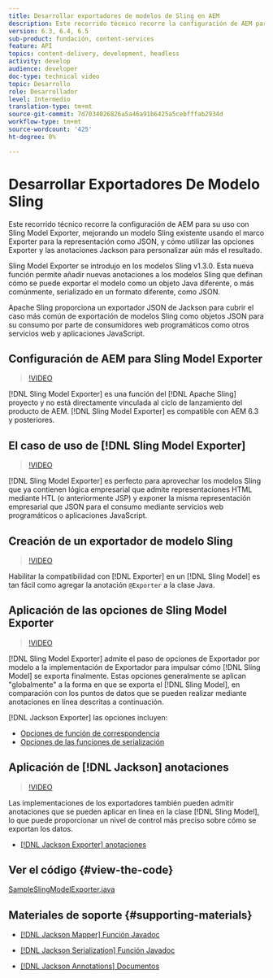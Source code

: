 ```yaml
---
title: Desarrollar exportadores de modelos de Sling en AEM
description: Este recorrido técnico recorre la configuración de AEM para su uso con Sling Model Exporter, mejorando un modelo Sling existente usando el marco Exporter para la representación como JSON, y cómo utilizar las opciones Exporter y las anotaciones Jackson para personalizar aún más el resultado.
version: 6.3, 6.4, 6.5
sub-product: fundación, content-services
feature: API
topics: content-delivery, development, headless
activity: develop
audience: developer
doc-type: technical video
topic: Desarrollo
role: Desarrollador
level: Intermedio
translation-type: tm+mt
source-git-commit: 7d7034026826a5a46a91b6425a5cebfffab2934d
workflow-type: tm+mt
source-wordcount: '425'
ht-degree: 0%

---
```



# Desarrollar Exportadores De Modelo Sling

Este recorrido técnico recorre la configuración de AEM para su uso con Sling Model Exporter, mejorando un modelo Sling existente usando el marco Exporter para la representación como JSON, y cómo utilizar las opciones Exporter y las anotaciones Jackson para personalizar aún más el resultado.

Sling Model Exporter se introdujo en los modelos Sling v1.3.0. Esta nueva función permite añadir nuevas anotaciones a los modelos Sling que definan cómo se puede exportar el modelo como un objeto Java diferente, o más comúnmente, serializado en un formato diferente, como JSON.

Apache Sling proporciona un exportador JSON de Jackson para cubrir el caso más común de exportación de modelos Sling como objetos JSON para su consumo por parte de consumidores web programáticos como otros servicios web y aplicaciones JavaScript.

## Configuración de AEM para Sling Model Exporter

>[!VIDEO](https://video.tv.adobe.com/v/16862/?quality=12&learn=on)

[!DNL Sling Model Exporter] es una función del  [!DNL Apache Sling] proyecto y no está directamente vinculada al ciclo de lanzamiento del producto de AEM. [!DNL Sling Model Exporter] es compatible con AEM 6.3 y posteriores.

## El caso de uso de [!DNL Sling Model Exporter]

>[!VIDEO](https://video.tv.adobe.com/v/16863/?quality=12&learn=on)

[!DNL Sling Model Exporter] es perfecto para aprovechar los modelos Sling que ya contienen lógica empresarial que admite representaciones HTML mediante HTL (o anteriormente JSP) y exponer la misma representación empresarial que JSON para el consumo mediante servicios web programáticos o aplicaciones JavaScript.

## Creación de un exportador de modelo Sling

>[!VIDEO](https://video.tv.adobe.com/v/16864/?quality=12&learn=on)

Habilitar la compatibilidad con [!DNL Exporter] en un [!DNL Sling Model] es tan fácil como agregar la anotación `@Exporter` a la clase Java.

## Aplicación de las opciones de Sling Model Exporter

>[!VIDEO](https://video.tv.adobe.com/v/16865/?quality=12&learn=on)

[!DNL Sling Model Exporter] admite el paso de opciones de Exportador por modelo a la implementación de Exportador para impulsar cómo  [!DNL Sling Model] se exporta finalmente. Estas opciones generalmente se aplican &quot;globalmente&quot; a la forma en que se exporta el [!DNL Sling Model], en comparación con los puntos de datos que se pueden realizar mediante anotaciones en línea descritas a continuación.

[!DNL Jackson Exporter] las opciones incluyen:

* [Opciones de función de correspondencia](https://static.javadoc.io/com.fasterxml.jackson.core/jackson-databind/2.8.5/com/fasterxml/jackson/databind/MapperFeature.html)
* [Opciones de las funciones de serialización](https://static.javadoc.io/com.fasterxml.jackson.core/jackson-databind/2.8.5/com/fasterxml/jackson/databind/SerializationFeature.html)

## Aplicación de [!DNL Jackson] anotaciones

>[!VIDEO](https://video.tv.adobe.com/v/16866/?quality=12&learn=on)

Las implementaciones de los exportadores también pueden admitir anotaciones que se pueden aplicar en línea en la clase [!DNL Sling Model], lo que puede proporcionar un nivel de control más preciso sobre cómo se exportan los datos.

* [[!DNL Jackson Exporter] anotaciones](https://github.com/FasterXML/jackson-annotations/wiki/Jackson-Annotations)

## Ver el código {#view-the-code}

[SampleSlingModelExporter.java](https://github.com/Adobe-Consulting-Services/acs-aem-samples/blob/master/core/src/main/java/com/adobe/acs/samples/models/SampleSlingModelExporter.java)

## Materiales de soporte {#supporting-materials}

* [[!DNL Jackson Mapper] Función Javadoc](https://static.javadoc.io/com.fasterxml.jackson.core/jackson-databind/2.8.5/com/fasterxml/jackson/databind/MapperFeature.html)
* [[!DNL Jackson Serialization] Función Javadoc](https://static.javadoc.io/com.fasterxml.jackson.core/jackson-databind/2.8.5/com/fasterxml/jackson/databind/SerializationFeature.html)

* [[!DNL Jackson Annotations] Documentos](https://github.com/FasterXML/jackson-annotations/wiki/Jackson-Annotations)
